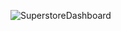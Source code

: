 ![SuperstoreDashboard](https://github.com/user-attachments/assets/bfeb2390-9b8f-490c-8225-a3d1c6d52af3)
